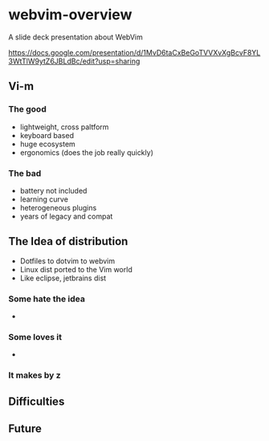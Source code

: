 # webvim-overview
A slide deck presentation about WebVim

https://docs.google.com/presentation/d/1MvD6taCxBeGoTVVXvXgBcvF8YL3WtTlW9ytZ6JBLdBc/edit?usp=sharing

## Vi-m

### The good

 - lightweight, cross paltform
 - keyboard based
 - huge ecosystem
 - ergonomics (does the job really quickly)

### The bad

 - battery not included
 - learning curve
 - heterogeneous plugins
 - years of legacy and compat


## The Idea of distribution
 - Dotfiles to dotvim to webvim
 - Linux dist ported to the Vim world
 - Like eclipse, jetbrains dist
 
### Some hate the idea
 - 
 
### Some loves it
 - 
 
### It makes by z
## Difficulties

## Future
